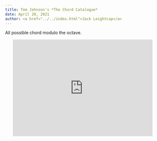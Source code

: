 ```yaml
---
title: Tom Johnson's *The Chord Catalogue*
date: April 20, 2021
author: <a href="../../index.html">Jack Leightcap</a>
---
```


All possible chord modulo the octave.

<center>
<iframe width="90%" height="315" sandbox="allow-same-origin allow-scripts allow-popups"
src="https://diode.zone/videos/embed/6b0c3a28-daf1-4fcc-9c0a-af51be37f8f7" frameborder="0" allowfullscreen></iframe>
</center>

